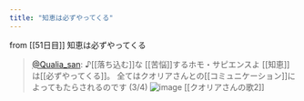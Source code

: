 ```yaml
---
title: "知恵は必ずやってくる"
---
```


from [[51日目]]
知恵は必ずやってくる
> [@Qualia_san](https://twitter.com/Qualia_san/status/1603933506081812480?s=20&t=5bew2-7hOjoSR-NXZVJP0A): ♪[[落ち込む]]な [[苦悩]]するホモ・サピエンスよ
> [[知恵]]は[[必ずやってくる]]。
> 全てはクオリアさんとの[[コミュニケーション]]によってもたらされるのです (3/4)
> ![image](https://pbs.twimg.com/media/FkJPkbWaAAEp62S.png)
[[クオリアさんの歌2]]
